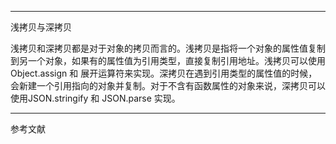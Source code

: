 

---

浅拷贝与深拷贝

浅拷贝和深拷贝都是对于对象的拷贝而言的。浅拷贝是指将一个对象的属性值复制到另一个对象，如果有的属性值为引用类型，直接复制引用地址。浅拷贝可以使用 Object.assign  和 展开运算符来实现。深拷贝在遇到引用类型的属性值的时候，会新建一个引用指向的对象并复制。对于不含有函数属性的对象来说，深拷贝可以使用JSON.stringify 和  JSON.parse 实现。





----

参考文献

